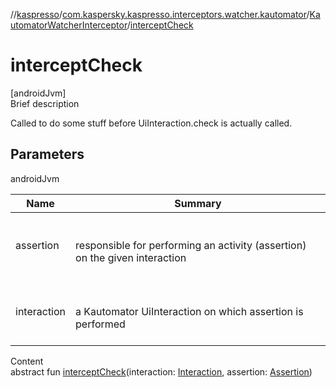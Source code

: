 //[kaspresso](../../index.md)/[com.kaspersky.kaspresso.interceptors.watcher.kautomator](../index.md)/[KautomatorWatcherInterceptor](index.md)/[interceptCheck](intercept-check.md)



# interceptCheck  
[androidJvm]  
Brief description  


Called to do some stuff before UiInteraction.check is actually called.



## Parameters  
  
androidJvm  
  
|  Name|  Summary| 
|---|---|
| assertion| <br><br>responsible for performing an activity (assertion) on the given interaction<br><br>
| interaction| <br><br>a Kautomator UiInteraction on which assertion is performed<br><br>
  
  
Content  
abstract fun [interceptCheck](intercept-check.md)(interaction: [Interaction](index.md), assertion: [Assertion](index.md))  



